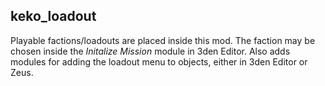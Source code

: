 ## keko_loadout
Playable factions/loadouts are placed inside this mod. The faction may be chosen inside the *Initalize Mission* module in 3den Editor. Also adds modules for adding the loadout menu to objects, either in 3den Editor or Zeus.
